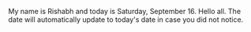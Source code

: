 My name is Rishabh and today is Saturday, September 16. Hello all. The date will automatically update to today's date in case you did not notice.
